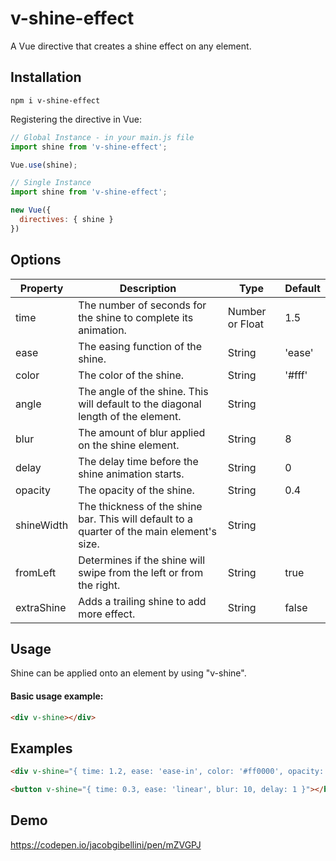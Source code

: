# v-shine-effect
A Vue directive that creates a shine effect on any element.

## Installation
```
npm i v-shine-effect
```

Registering the directive in Vue:
```javascript
// Global Instance - in your main.js file
import shine from 'v-shine-effect';

Vue.use(shine);
```
```javascript
// Single Instance
import shine from 'v-shine-effect';

new Vue({
  directives: { shine }
})
```

## Options

|  Property |  Description | Type  | Default  |
|-----------|--------------|-------|----------|
| time  | The number of seconds for the shine to complete its animation.  | Number or Float  | 1.5  |
|  ease |  The easing function of the shine. | String  |  'ease' |
| color  |  The color of the shine. | String  |  '#fff' |
| angle  |  The angle of the shine. This will default to the diagonal length of the element. | String  |   |
| blur  |  The amount of blur applied on the shine element. | String  |  8 |
| delay  |  The delay time before the shine animation starts. | String  |  0 |
| opacity  |  The opacity of the shine. | String  |  0.4 |
| shineWidth  |  The thickness of the shine bar. This will default to a quarter of the main element's size. | String  |   |
| fromLeft  |  Determines if the shine will swipe from the left or from the right. | String  |  true |
| extraShine  |  Adds a trailing shine to add more effect. | String  |  false |

## Usage
Shine can be applied onto an element by using "v-shine".

#### Basic usage example:

```html
<div v-shine></div>
```

## Examples
```html
<div v-shine="{ time: 1.2, ease: 'ease-in', color: '#ff0000', opacity: 0.5, fromLeft: false, extraShine: true }"></div>
```

```html
<button v-shine="{ time: 0.3, ease: 'linear', blur: 10, delay: 1 }"></button>
```
## Demo
https://codepen.io/jacobgibellini/pen/mZVGPJ
